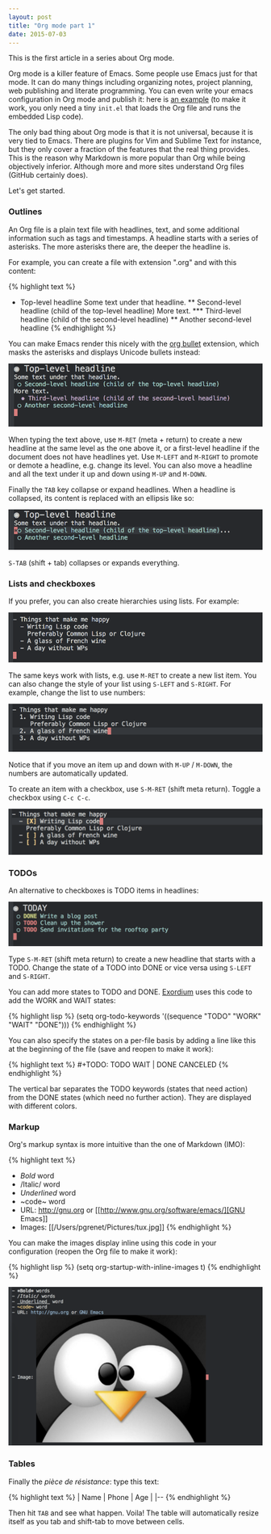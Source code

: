 ```yaml
---
layout: post
title: "Org mode part 1"
date: 2015-07-03
---
```


This is the first article in a series about Org mode.

Org mode is a killer feature of Emacs. Some people use Emacs just for that
mode. It can do many things including organizing notes, project planning, web
publishing and literate programming. You can even write your emacs
configuration in Org mode and publish it: here is
[an example](http://pages.sachachua.com/.emacs.d/Sacha.html) (to make it work,
you only need a tiny `init.el` that loads the Org file and runs the embedded
Lisp code).

The only bad thing about Org mode is that it is not universal, because it is
very tied to Emacs. There are plugins for Vim and Sublime Text for instance,
but they only cover a fraction of the features that the real thing
provides. This is the reason why Markdown is more popular than Org while being
objectively inferior. Although more and more sites understand Org files (GitHub
certainly does).

Let's get started.

### Outlines

An Org file is a plain text file with headlines, text, and some additional
information such as tags and timestamps. A headline starts with a series of
asterisks. The more asterisks there are, the deeper the headline is.

For example, you can create a file with extension ".org" and with this content:

{% highlight text %}
* Top-level headline
Some text under that headline.
** Second-level headline (child of the top-level headline)
More text.
*** Third-level headline (child of the second-level headline)
** Another second-level headline
{% endhighlight %}

You can make Emacs render this nicely with the
[org bullet](https://github.com/sabof/org-bullets) extension, which masks the
asterisks and displays Unicode bullets instead:

![Org-mode1](/assets/org-mode1.png)

When typing the text above, use `M-RET` (meta + return) to create a new
headline at the same level as the one above it, or a first-level headline if
the document does not have headlines yet. Use `M-LEFT` and `M-RIGHT` to promote
or demote a headline, e.g. change its level. You can also move a headline and
all the text under it up and down using `M-UP` and `M-DOWN`.

Finally the `TAB` key collapse or expand headlines. When a headline is
collapsed, its content is replaced with an ellipsis like so:

![Org-mode2](/assets/org-mode2.png)

`S-TAB` (shift + tab) collapses or expands everything.

### Lists and checkboxes

If you prefer, you can also create hierarchies using lists. For example:

![Org-mode3](/assets/org-mode3.png)

The same keys work with lists, e.g. use `M-RET` to create a new list item. You
can also change the style of your list using `S-LEFT` and `S-RIGHT`. For
example, change the list to use numbers:

![Org-mode4](/assets/org-mode4.png)

Notice that if you move an item up and down with `M-UP` / `M-DOWN`, the numbers
are automatically updated.

To create an item with a checkbox, use `S-M-RET` (shift meta return). Toggle
a checkbox using `C-c C-c`.

![Org-mode5](/assets/org-mode5.png)

### TODOs

An alternative to checkboxes is TODO items in headlines:

![Org-mode6](/assets/org-mode6.png)

Type `S-M-RET` (shift meta return) to create a new headline that starts with a
TODO. Change the state of a TODO into DONE or vice versa using `S-LEFT` and
`S-RIGHT`.

You can add more states to TODO and
DONE. [Exordium](https://github.com/philippe-grenet/exordium) uses this code to
add the WORK and WAIT states:

{% highlight lisp %}
(setq org-todo-keywords
      '((sequence "TODO" "WORK" "WAIT" "DONE")))
{% endhighlight %}

You can also specify the states on a per-file basis by adding a line like this
at the beginning of the file (save and reopen to make it work):

{% highlight text %}
#+TODO: TODO WAIT | DONE CANCELED
{% endhighlight %}

The vertical bar separates the TODO keywords (states that need action) from the
DONE states (which need no further action). They are displayed with different
colors.

### Markup

Org's markup syntax is more intuitive than the one of Markdown (IMO):

{% highlight text %}
- *Bold* word
- /Italic/ word
- _Underlined_ word
- ~code~ word
- URL: http://gnu.org or [[http://www.gnu.org/software/emacs/][GNU Emacs]]
- Images: [[/Users/pgrenet/Pictures/tux.jpg]]
{% endhighlight %}

You can make the images display inline using this code in your configuration
(reopen the Org file to make it work):

{% highlight lisp %}
(setq org-startup-with-inline-images t)
{% endhighlight %}

![Org-mode7](/assets/org-mode7.png)

### Tables

Finally the *pi&egrave;ce de r&eacute;sistance*: type this text:

{% highlight text %}
| Name | Phone | Age |
|--
{% endhighlight %}

Then hit `TAB` and see what happen. Voila! The table will automatically
resize itself as you tab and shift-tab to move between cells.
